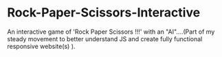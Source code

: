 # Rock-Paper-Scissors-Interactive
An interactive game of 'Rock Paper Scissors !!!' with an "AI"....(Part of my steady movement to better understand JS and create fully functional responsive website(s) ).
